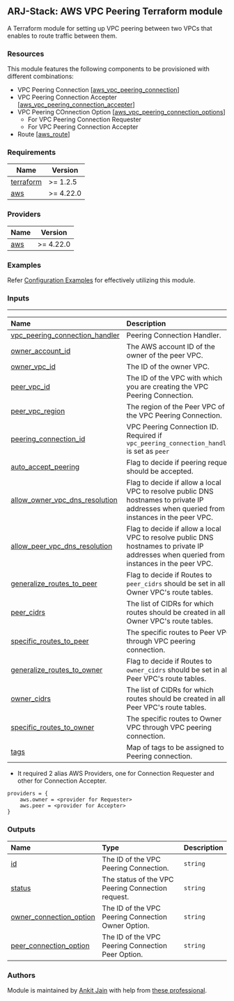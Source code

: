 ## ARJ-Stack: AWS VPC Peering Terraform module

A Terraform module for setting up VPC peering between two VPCs that enables to route traffic between them.

### Resources

This module features the following components to be provisioned with different combinations:

- VPC Peering Connection [[aws_vpc_peering_connection](https://registry.terraform.io/providers/hashicorp/aws/latest/docs/resources/vpc_peering_connection)]
- VPC Peering Connection Accepter [[aws_vpc_peering_connection_accepter](https://registry.terraform.io/providers/hashicorp/aws/latest/docs/resources/vpc_peering_connection_accepter)]
- VPC Peering COnnection Option [[aws_vpc_peering_connection_options](https://registry.terraform.io/providers/hashicorp/aws/latest/docs/resources/vpc_peering_connection_options)]
    - For VPC Peering Connection Requester
    - For VPC Peering Connection Accepter
- Route [[aws_route](https://registry.terraform.io/providers/hashicorp/aws/latest/docs/resources/route)]

### Requirements

| Name | Version |
|------|---------|
| <a name="requirement_terraform"></a> [terraform](#requirement\_terraform) | >= 1.2.5 |
| <a name="requirement_aws"></a> [aws](#requirement\_aws) | >= 4.22.0 |

### Providers

| Name | Version |
|------|---------|
| <a name="provider_aws"></a> [aws](#provider\_aws) | >= 4.22.0 |

### Examples

Refer [Configuration Examples](https://github.com/arjstack/terraform-aws-examples/tree/main/aws-vpc-peering) for effectively utilizing this module.

### Inputs
---

| Name | Description | Type | Default | Required | Example|
|:------|:------|:------|:------|:------:|:------|
| <a name="vpc_peering_connection_handler"></a> [vpc_peering_connection_handler](#input\_vpc\_peering\_connection\_handler) | Peering Connection Handler. | `string` | `"both"` | no |  |
| <a name="owner_account_id"></a> [owner_account_id](#input\_owner\_account\_id) | The AWS account ID of the owner of the peer VPC. | `string` | `null` | no |  |
| <a name="owner_vpc_id"></a> [owner_vpc_id](#input\_owner\_vpc\_id) | The ID of the owner VPC. | `string` |  | yes |  |
| <a name="peer_vpc_id"></a> [peer_vpc_id](#input\_peer\_vpc\_id) | The ID of the VPC with which you are creating the VPC Peering Connection. | `string` |  | yes |  |
| <a name="peer_vpc_region"></a> [peer_vpc_region](#input\_peer\_vpc\_region) | The region of the Peer VPC of the VPC Peering Connection. | `string` | `null` | no |  |
| <a name="peering_connection_id"></a> [peering_connection_id](#input\_peering\_connection\_id) | VPC Peering Connection ID. Required if `vpc_peering_connection_handler` is set as `peer` | `string` | `null` | no |  |
| <a name="auto_accept_peering"></a> [auto_accept_peering](#input\_auto\_accept\_peering) | Flag to decide if peering request should be accepted. | `bool` | `false` | no |  |
| <a name="allow_owner_vpc_dns_resolution"></a> [allow_owner_vpc_dns_resolution](#input\_allow\_owner\_vpc\_dns\_resolution) | Flag to decide if allow a local VPC to resolve public DNS hostnames to private IP addresses when queried from instances in the peer VPC. | `bool` | `false` | no |  |
| <a name="allow_peer_vpc_dns_resolution"></a> [allow_peer_vpc_dns_resolution](#input\_allow\_peer\_vpc\_dns\_resolution) | Flag to decide if allow a local VPC to resolve public DNS hostnames to private IP addresses when queried from instances in the peer VPC. | `bool` | `false` | no |  |
| <a name="generalize_routes_to_peer"></a> [generalize_routes_to_peer](#input\_generalize\_routes\_to\_peer) | Flag to decide if Routes to `peer_cidrs` should be set in all Owner VPC's route tables. | `bool` | `false` | no |  |
| <a name="peer_cidrs"></a> [peer_cidrs](#input\_peer\_cidrs) | The list of CIDRs for which routes should be created in all Owner VPC's route tables. | `list(string)` | `[]` | no |  |
| <a name="specific_routes_to_peer"></a> [specific_routes_to_peer](#input\_specific\_routes\_to\_peer) | The specific routes to Peer VPC through VPC peering connection. | `list(map(string))` | `[]` | no |  |
| <a name="generalize_routes_to_owner"></a> [generalize_routes_to_owner](#input\_generalize\_routes\_to\_owner) | Flag to decide if Routes to `owner_cidrs` should be set in all Peer VPC's route tables. | `bool` | `false` | no |  |
| <a name="owner_cidrs"></a> [owner_cidrs](#input\_owner\_cidrs) | The list of CIDRs for which routes should be created in all Peer VPC's route tables. | `list(string)` | `[]` | no |  |
| <a name="specific_routes_to_owner"></a> [specific_routes_to_owner](#input\_specific\_routes\_to\_owner) | The specific routes to Owner VPC through VPC peering connection. | `list(map(string))` | `[]` | no |  |
| <a name="tags"></a> [tags](#input\_tags) | Map of tags to be assigned to Peering connection. | `map(string)` | `{}` | no |  |


- It required 2 alias AWS Providers, one for Connection Requester and other for Connection Accepter.

```
providers = {
    aws.owner = <provider for Requester>
    aws.peer = <provider for Accepter>
}
```

### Outputs

| Name | Type | Description |
|:------|:------|:------|
| <a name="id"></a> [id](#output\_id) | The ID of the VPC Peering Connection. | `string` | 
| <a name="status"></a> [status](#output\_status) | The status of the VPC Peering Connection request. | `string` | 
| <a name="owner_connection_option"></a> [owner_connection_option](#output\_owner\_connection\_option) | The ID of the VPC Peering Connection Owner Option. | `string` | 
| <a name="peer_connection_option"></a> [peer_connection_option](#output\_peer\_connection\_option) | The ID of the VPC Peering Connection Peer Option. | `string` | 

### Authors

Module is maintained by [Ankit Jain](https://github.com/ankit-jn) with help from [these professional](https://github.com/arjstack/terraform-aws-vpc-peering/graphs/contributors).
